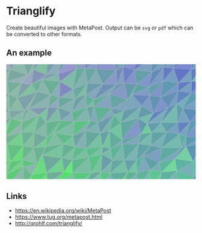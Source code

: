# Trianglify

Create beautiful images with MetaPost. Output can be `svg` or `pdf` which can
be converted to other formats.


## An example

![An example](example.png)


## Links

* https://en.wikipedia.org/wiki/MetaPost
* https://www.tug.org/metapost.html
* http://qrohlf.com/trianglify/
